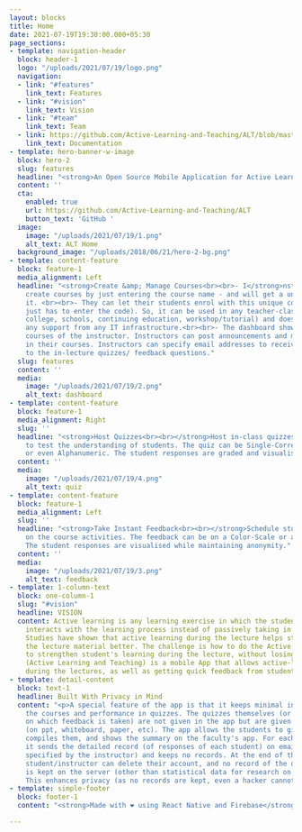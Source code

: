 ```yaml
---
layout: blocks
title: Home
date: 2021-07-19T19:30:00.000+05:30
page_sections:
- template: navigation-header
  block: header-1
  logo: "/uploads/2021/07/19/logo.png"
  navigation:
  - link: "#features"
    link_text: Features
  - link: "#vision"
    link_text: Vision
  - link: "#team"
    link_text: Team
  - link: https://github.com/Active-Learning-and-Teaching/ALT/blob/master/README.md
    link_text: Documentation
- template: hero-banner-w-image
  block: hero-2
  slug: features
  headline: "<strong>An Open Source Mobile Application for Active Learning and Teaching.</strong>"
  content: ''
  cta:
    enabled: true
    url: https://github.com/Active-Learning-and-Teaching/ALT
    button_text: 'GitHub '
  image:
    image: "/uploads/2021/07/19/1.png"
    alt_text: ALT Home
  background_image: "/uploads/2018/06/21/hero-2-bg.png"
- template: content-feature
  block: feature-1
  media_alignment: Left
  headline: "<strong>Create &amp; Manage Courses<br><br>- I</strong>nstructors can
    create courses by just entering the course name - and will get a unique code for
    it. <br><br>- They can let their students enrol with this unique code (a student
    just has to enter the code). So, it can be used in any teacher-class setting (in
    college, schools, continuing education, workshop/tutorial) and does not require
    any support from any IT infrastructure.<br><br>- The dashboard shows the ongoing
    courses of the instructor. Instructors can post announcements and manage students
    in their courses. Instructors can specify email addresses to receive responses
    to the in-lecture quizzes/ feedback questions."
  slug: features
  content: ''
  media:
    image: "/uploads/2021/07/19/2.png"
    alt_text: dashboard
- template: content-feature
  block: feature-1
  media_alignment: Right
  slug: ''
  headline: "<strong>Host Quizzes<br><br></strong>Host in-class quizzes instantly
    to test the understanding of students. The quiz can be Single-Correct, Multi-Correct
    or even Alphanumeric. The student responses are graded and visualised."
  content: ''
  media:
    image: "/uploads/2021/07/19/4.png"
    alt_text: quiz
- template: content-feature
  block: feature-1
  media_alignment: Left
  slug: ''
  headline: "<strong>Take Instant Feedback<br><br></strong>Schedule student feedback
    on the course activities. The feedback can be on a Color-Scale or a Likert Scale.
    The student responses are visualised while maintaining anonymity."
  content: ''
  media:
    image: "/uploads/2021/07/19/3.png"
    alt_text: feedback
- template: 1-column-text
  block: one-column-1
  slug: "#vision"
  headline: VISION
  content: Active learning is any learning exercise in which the student engages or
    interacts with the learning process instead of passively taking in the information.
    Studies have shown that active learning during the lecture helps students absorb
    the lecture material better. The challenge is how to do the Active Learning exercises
    to strengthen student's learning during the lecture, without losing control. ALT
    (Active Learning and Teaching) is a mobile App that allows active-learning quizzes
    during the lectures, as well as getting quick feedback from students.
- template: detail-content
  block: text-1
  headline: Built With Privacy in Mind
  content: "<p>A special feature of the app is that it keeps minimal information about
    the courses and performance in quizzes. The quizzes themselves (or the statements
    on which feedback is taken) are not given in the app but are given in the class
    (on ppt, whiteboard, paper, etc). The app allows the students to give responses,
    compiles them, and shows the summary on the faculty's app. For each quiz/feedback,
    it sends the detailed record (of responses of each student) on email (to the address
    specified by the instructor) and keeps no records. At the end of the course, the
    student/instructor can delete their account, and no record of the quizzes/feedback
    is kept on the server (other than statistical data for research on Active Learning).
    This enhances privacy (as no records are kept, even a hacker cannot get them!)</p>"
- template: simple-footer
  block: footer-1
  content: "<strong>Made with ❤︎ using React Native and Firebase</strong>"

---
```

